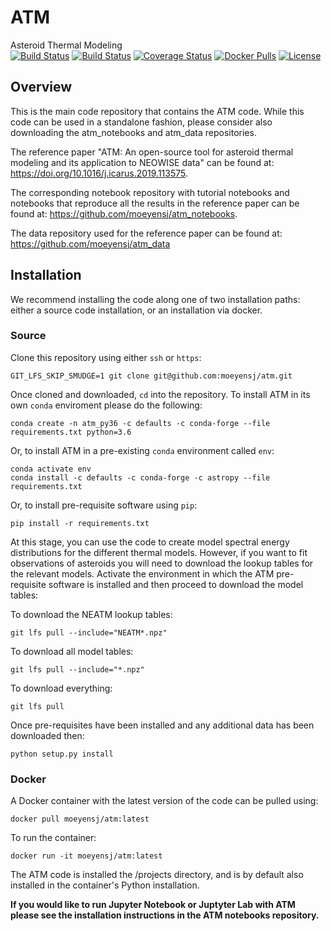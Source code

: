 # ATM
Asteroid Thermal Modeling  
[![Build Status](https://dev.azure.com/moeyensj/atm/_apis/build/status/moeyensj.atm?branchName=master)](https://dev.azure.com/moeyensj/atm/_build/latest?definitionId=3&branchName=master)
[![Build Status](https://www.travis-ci.com/moeyensj/atm.svg?token=sWjpnqPgpHyuq3j7qPuj&branch=master)](https://www.travis-ci.com/moeyensj/atm)
[![Coverage Status](https://coveralls.io/repos/github/moeyensj/atm/badge.svg?branch=master&t=wABWWi)](https://coveralls.io/github/moeyensj/atm?branch=master)
[![Docker Pulls](https://img.shields.io/docker/pulls/moeyensj/atm)](https://hub.docker.com/r/moeyensj/atm)
[![License](https://img.shields.io/badge/License-BSD%203--Clause-blue.svg)](https://opensource.org/licenses/BSD-3-Clause)

## Overview

This is the main code repository that contains the ATM code. While this code can be used in a standalone fashion, please consider also downloading the atm_notebooks and atm_data repositories. 

The reference paper "ATM: An open-source tool for asteroid thermal modeling and its application to NEOWISE data" can be found at: https://doi.org/10.1016/j.icarus.2019.113575. 

The corresponding notebook repository with tutorial notebooks and notebooks that reproduce all the results in the reference paper can be found at: https://github.com/moeyensj/atm_notebooks. 

The data repository used for the reference paper can be found at: https://github.com/moeyensj/atm_data

## Installation

We recommend installing the code along one of two installation paths: either a source code installation, or an installation via docker.

### Source

Clone this repository using either `ssh` or `https`:

```GIT_LFS_SKIP_SMUDGE=1 git clone git@github.com:moeyensj/atm.git``` 

Once cloned and downloaded, `cd` into the repository. To install ATM in its own `conda` enviroment please do the following:  

```conda create -n atm_py36 -c defaults -c conda-forge --file requirements.txt python=3.6```  

Or, to install ATM in a pre-existing `conda` environment called `env`:  

```conda activate env```  
```conda install -c defaults -c conda-forge -c astropy --file requirements.txt```  

Or, to install pre-requisite software using `pip`:  

```pip install -r requirements.txt```

At this stage, you can use the code to create model spectral energy distributions for the different thermal models. However, if you want to fit observations of asteroids you will need to download the lookup tables for the relevant models. Activate the environment in which the ATM pre-requisite software is installed and then proceed to download the model tables:

To download the NEATM lookup tables:

```git lfs pull --include="NEATM*.npz"``` 

To download all model tables:

```git lfs pull --include="*.npz"```  

To download everything:  

```git lfs pull```

Once pre-requisites have been installed and any additional data has been downloaded then:  

```python setup.py install```

### Docker

A Docker container with the latest version of the code can be pulled using:  

```docker pull moeyensj/atm:latest```

To run the container:  

```docker run -it moeyensj/atm:latest```

The ATM code is installed the /projects directory, and is by default also installed in the container's Python installation. 

**If you would like to run Jupyter Notebook or Juptyter Lab with ATM please see the installation instructions in the ATM notebooks repository.**
